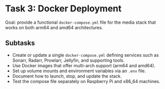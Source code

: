 # Task 3: Docker Deployment

Goal: provide a functional `docker-compose.yml` file for the media stack that works on both arm64 and amd64 architectures.

## Subtasks
- Create or update a single `docker-compose.yml` defining services such as Sonarr, Radarr, Prowlarr, Jellyfin, and supporting tools.
- Use Docker images that offer multi-arch support (arm64 and amd64).
- Set up volume mounts and environment variables via an `.env` file.
- Document how to launch, stop, and update the stack.
- Test the compose file separately on Raspberry Pi and x86_64 machines.
